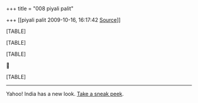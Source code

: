 +++
title = "008 piyali palit"

+++
[[piyali palit	2009-10-16, 16:17:42 [Source](https://groups.google.com/g/bvparishat/c/UDoGc9UjN-o)]]



[TABLE]

[TABLE]

[TABLE]



[TABLE]

  

------------------------------------------------------------------------

Yahoo! India has a new look. [Take a sneak peek](http://in.rd.yahoo.com/tagline_metro_2/*http://in.yahoo.com/trynew).

